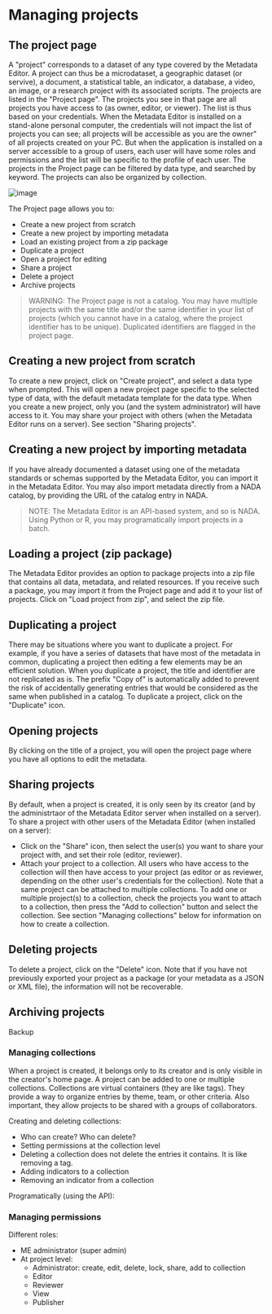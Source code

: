 # Managing projects

## The project page

A "project" corresponds to a dataset of any type covered by the Metadata Editor. A project can thus be a microdataset, a geographic dataset (or servive), a document, a statistical table, an indicator, a database, a video, an image, or a research project with its associated scripts. The projects are listed in the "Project page". The projects you see in that page are all projects you have access to (as owner, editor, or viewer). The list is thus based on your credentials. When the Metadata Editor is installed on a stand-alone personal computer, the credentials will not impact the list of projects you can see; all projects will be accessible as you are the owner" of all projects created on your PC. But when the application is installed on a server accessible to a group of users, each user will have some roles and permissions and the list will be specific to the profile of each user. The projects in the Project page can be filtered by data type, and searched by keyword. The projects can also be organized by collection. 

![image](https://user-images.githubusercontent.com/35276300/233735017-3f2f6642-1fd5-47f5-9f69-e49496a6cd17.png)

The Project page allows you to:
- Create a new project from scratch
- Create a new project by importing metadata
- Load an existing project from a zip package
- Duplicate a project
- Open a project for editing
- Share a project
- Delete a project
- Archive projects


> WARNING: The Project page is not a catalog. You may have multiple projects with the same title and/or the same identifier in your list of projects (which you cannot have in a catalog, where the project identifier has to be unique). Duplicated identifiers are flagged in the project page.


## Creating a new project from scratch

To create a new project, click on "Create project", and select a data type when prompted. This will open a new project page specific to the selected type of data, with the default metadata template for the data type. When you create a new project, only you (and the system administrator) will have access to it. You may share your project with others (when the Metadata Editor runs on a server). See section "Sharing projects".


## Creating a new project by importing metadata

If you have already documented a dataset using one of the metadata standards or schemas supported by the Metadata Editor, you can import it in the Metadata Editor. 
You may also import metadata directly from a NADA catalog, by providing the URL of the catalog entry in NADA. 

> NOTE: The Metadata Editor is an API-based system, and so is NADA. Using Python or R, you may programatically import projects in a batch.


## Loading a project (zip package)

The Metadata Editor provides an option to package projects into a zip file that contains all data, metadata, and related resources. If you receive such a package, you may import it from the Project page and add it to your list of projects. Click on "Load project from zip", and select the zip file. 


## Duplicating a project

There may be situations where you want to duplicate a project. For example, if you have a series of datasets that have most of the metadata in common, duplicating a project then editing a few elements may be an efficient solution. When you duplicate a project, the title and identifier are not replicated as is. The prefix "Copy of" is automatically added to prevent the risk of accidentally generating entries that would be considered as the same when published in a catalog. To duplicate a project, click on the "Duplicate" icon. 


## Opening projects

By clicking on the title of a project, you will open the project page where you have all options to edit the metadata.


## Sharing projects

By default, when a project is created, it is only seen by its creator (and by the administrtaor of the Metadata Editor server when installed on a server). To share a project with other users of the Metadata Editor (when installed on a server):
- Click on the "Share" icon, then select the user(s) you want to share your project with, and set their role (editor, reviewer).
- Attach your project to a collection. All users who have access to the collection will then have access to your project (as editor or as reviewer, depending on the other user's credentials for the collection). Note that a same project can be attached to multiple collections. To add one or multiple project(s) to a collection, check the projects you want to attach to a collection, then press the "Add to collection" button and select the collection. See section "Managing collections" below for information on how to create a collection. 


## Deleting projects

To delete a project, click on the "Delete" icon. Note that if you have not previously exported your project as a package (or your metadata as a JSON or XML file), the information will not be recoverable.


## Archiving projects

Backup


### Managing collections

When a project is created, it belongs only to its creator and is only visible in the creator's home page. A project can be added to one or multiple collections.
Collections are virtual containers (they are like tags). They provide a way to organize entries by theme, team, or other criteria. Also important, they allow projects to be shared with a groups of collaborators.

Creating and deleting collections:
- Who can create? Who can delete?
- Setting permissions at the collection level
- Deleting a collection does not delete the entries it contains. It is like removing a tag.
- Adding indicators to a collection
- Removing an indicator from a collection

Programatically (using the API):


### Managing permissions

Different roles:
- ME administrator (super admin)
- At project level:
  - Administrator: create, edit, delete, lock, share, add to collection
  - Editor
  - Reviewer
  - View
  - Publisher

